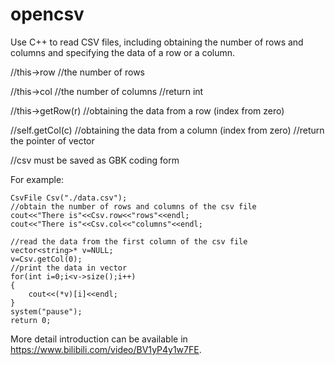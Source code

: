 # opencsv
Use C++ to read CSV files, including obtaining the number of rows and columns and specifying the data of a row or a column.

//this->row //the number of rows

//this->col //the number of columns //return int

//this->getRow(r) //obtaining the data from a row (index from zero)

//self.getCol(c) //obtaining the data from a column (index from zero) //return the pointer of vector

//csv must be saved as GBK coding form 

For example:
  
    CsvFile Csv("./data.csv");
    //obtain the number of rows and columns of the csv file
    cout<<"There is"<<Csv.row<<"rows"<<endl;
    cout<<"There is"<<Csv.col<<"columns"<<endl;

    //read the data from the first column of the csv file
    vector<string>* v=NULL;
    v=Csv.getCol(0);
    //print the data in vector
    for(int i=0;i<v->size();i++)
    {
        cout<<(*v)[i]<<endl;
    }
    system("pause");
    return 0;

More detail introduction can be available in https://www.bilibili.com/video/BV1yP4y1w7FE.

